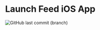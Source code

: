 # Launch Feed iOS App

![GitHub last commit (branch)](https://img.shields.io/github/last-commit/dylanhawley/LaunchFeed/main)
